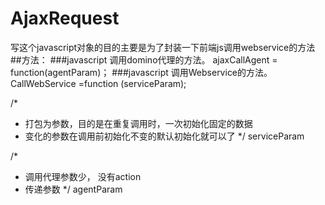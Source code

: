 # AjaxRequest
写这个javascript对象的目的主要是为了封装一下前端js调用webservice的方法
##方法：
###javascript 调用domino代理的方法。
ajaxCallAgent = function(agentParam)；
###javascript 调用Webservice的方法。
CallWebService =function (serviceParam);

/*
* 打包为参数，目的是在重复调用时，一次初始化固定的数据
* 变化的参数在调用前初始化不变的默认初始化就可以了
*/
serviceParam

/*
* 调用代理参数少， 没有action
* 传递参数
*/
agentParam



